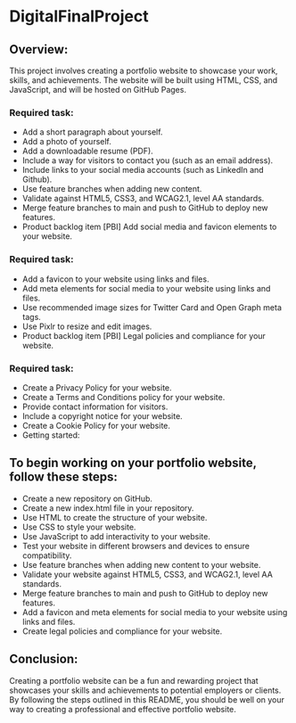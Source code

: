 # DigitalFinalProject

## Overview:
This project involves creating a portfolio website to showcase your work, skills, and achievements. The website will be built using HTML, CSS, and JavaScript, and will be hosted on GitHub Pages.


### Required task:

- Add a short paragraph about yourself.
- Add a photo of yourself.
- Add a downloadable resume (PDF).
- Include a way for visitors to contact you (such as an email address).
- Include links to your social media accounts (such as LinkedIn and Github).
- Use feature branches when adding new content.
- Validate against HTML5, CSS3, and WCAG2.1, level AA standards.
- Merge feature branches to main and push to GitHub to deploy new features.
- Product backlog item [PBI] Add social media and favicon <meta> elements to your website.

### Required task:

- Add a favicon to your website using links and files.
- Add meta elements for social media to your website using links and files.
- Use recommended image sizes for Twitter Card and Open Graph meta tags.
- Use Pixlr to resize and edit images.
- Product backlog item [PBI] Legal policies and compliance for your website.

### Required task:

- Create a Privacy Policy for your website.
- Create a Terms and Conditions policy for your website.
- Provide contact information for visitors.
- Include a copyright notice for your website.
- Create a Cookie Policy for your website.
- Getting started:

## To begin working on your portfolio website, follow these steps:

- Create a new repository on GitHub.
- Create a new index.html file in your repository.
- Use HTML to create the structure of your website.
- Use CSS to style your website.
- Use JavaScript to add interactivity to your website.
- Test your website in different browsers and devices to ensure compatibility.
- Use feature branches when adding new content to your website.
- Validate your website against HTML5, CSS3, and WCAG2.1, level AA standards.
- Merge feature branches to main and push to GitHub to deploy new features.
- Add a favicon and meta elements for social media to your website using links and files.
- Create legal policies and compliance for your website.  

## Conclusion:
Creating a portfolio website can be a fun and rewarding project that showcases your skills and achievements to potential employers or clients. By following the steps outlined in this README, you should be well on your way to creating a professional and effective portfolio website.
